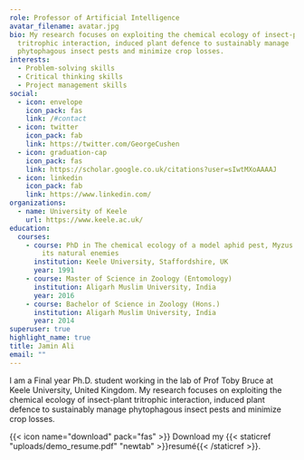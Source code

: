 ```yaml
---
role: Professor of Artificial Intelligence
avatar_filename: avatar.jpg
bio: My research focuses on exploiting the chemical ecology of insect-plant
  tritrophic interaction, induced plant defence to sustainably manage
  phytophagous insect pests and minimize crop losses.
interests:
  - Problem-solving skills
  - Critical thinking skills
  - Project management skills
social:
  - icon: envelope
    icon_pack: fas
    link: /#contact
  - icon: twitter
    icon_pack: fab
    link: https://twitter.com/GeorgeCushen
  - icon: graduation-cap
    icon_pack: fas
    link: https://scholar.google.co.uk/citations?user=sIwtMXoAAAAJ
  - icon: linkedin
    icon_pack: fab
    link: https://www.linkedin.com/
organizations:
  - name: University of Keele
    url: https://www.keele.ac.uk/
education:
  courses:
    - course: PhD in The chemical ecology of a model aphid pest, Myzus persicae, and
        its natural enemies
      institution: Keele University, Staffordshire, UK
      year: 1991
    - course: Master of Science in Zoology (Entomology)
      institution: Aligarh Muslim University, India
      year: 2016
    - course: Bachelor of Science in Zoology (Hons.)
      institution: Aligarh Muslim University, India
      year: 2014
superuser: true
highlight_name: true
title: Jamin Ali
email: ""
---
```

I am a Final year Ph.D. student working in the lab of Prof Toby Bruce at Keele University, United Kingdom. My research focuses on exploiting the chemical ecology of insect-plant tritrophic interaction, induced plant defence to sustainably manage phytophagous insect pests and minimize crop losses.

{{< icon name="download" pack="fas" >}} Download my {{< staticref "uploads/demo_resume.pdf" "newtab" >}}resumé{{< /staticref >}}.